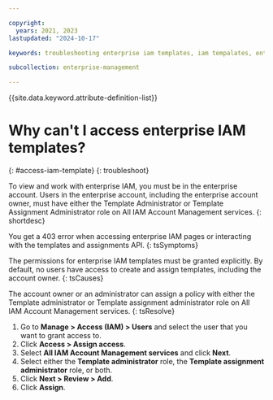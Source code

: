 ```yaml
---

copyright:
  years: 2021, 2023
lastupdated: "2024-10-17"

keywords: troubleshooting enterprise iam templates, iam tempalates, enterprise-managed IAM, access enteprise IAM, access templates

subcollection: enterprise-management

---
```


{{site.data.keyword.attribute-definition-list}}


# Why can't I access enterprise IAM templates?
{: #access-iam-template}
{: troubleshoot}

To view and work with enterprise IAM, you must be in the enterprise account. Users in the enterprise account, including the enterprise account owner, must have either the Template Administrator or Template Assignment Administrator role on All IAM Account Management services.
{: shortdesc}

You get a 403 error when accessing enterprise IAM pages or interacting with the templates and assignments API.
{: tsSymptoms}

The permissions for enterprise IAM templates must be granted explicitly. By default, no users have access to create and assign templates, including the account owner.
{: tsCauses}

The account owner or an administrator can assign a policy with either the Template administrator or Template assignment administrator role on All IAM Account Management services.
{: tsResolve}

1. Go to **Manage > Access (IAM) > Users** and select the user that you want to grant access to.
1. Click **Access > Assign access**.
1. Select **All IAM Account Management services** and click **Next**.
1. Select either the **Template administrator** role, the **Template assignment administrator** role, or both.
1. Click **Next > Review > Add**.
1. Click **Assign**.

